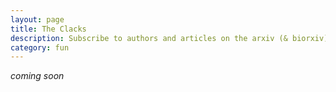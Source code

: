 ```yaml
---
layout: page
title: The Clacks
description: Subscribe to authors and articles on the arxiv (& biorxiv) - coming soon
category: fun
---
```


*coming soon*